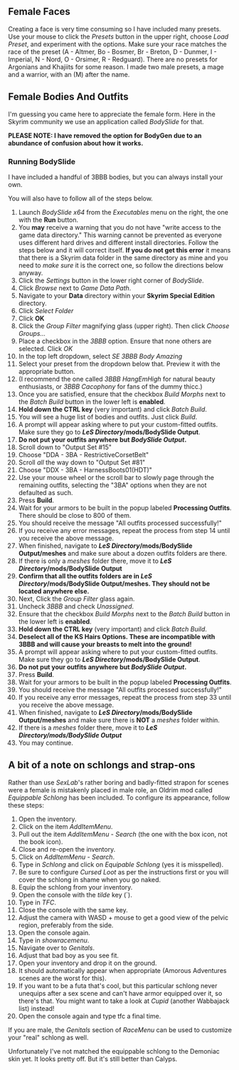 
## Female Faces

Creating a face is very time consuming so I have included many presets. Use your mouse to click the _Presets_ button in the upper right, choose _Load Preset_, and experiment with the options. Make sure your race matches the race of the preset (A - Altmer, Bo - Bosmer, Br - Breton, D - Dunmer, I - Imperial, N - Nord, O - Orsimer, R - Redguard). There are no presets for Argonians and Khajiits for some reason. I made two male presets, a mage and a warrior, with an (M) after the name.

##  Female Bodies And Outfits

I'm guessing you came here to appreciate the female form. Here in the Skyrim community we use an application called _BodySlide_ for that.

**PLEASE NOTE: I have removed the option for BodyGen due to an abundance of confusion about how it works.**

### Running BodySlide

I have included a handful of 3BBB bodies, but you can always install your own.

You will also have to follow all of the steps below.

1. Launch _BodySlide x64_ from the _Executables_ menu on the right, the one with the **Run** button. 
3. You **may** receive a warning that you do not have "write access to the game data directory." This warning cannot be prevented as everyone uses different hard drives and different install directories. Follow the steps below and it will correct itself. **If you do not get this error** it means that there is a Skyrim data folder in the same directory as mine and you need to _make sure_ it is the correct one, so follow the directions below anyway.
4. Click the _Settings_ button in the lower right corner of _BodySlide_.	
5. Click _Browse_ next to _Game Data Path_.	
6. Navigate to your **Data** directory within your **Skyrim Special Edition** directory.
7. Click _Select Folder_
8. Click **OK**
9. Click the _Group Filter_ magnifying glass (upper right). Then click _Choose Groups..._
10. Place a checkbox in the _3BBB_ option. Ensure that none others are selected. Click _OK_
11. In the top left dropdown, select _SE 3BBB Body Amazing_
12. Select your preset from the dropdown below that. Preview it with the appropriate button.
13. (I recommend the one called _3BBB HangEmHigh_ for natural beauty enthusiasts, or _3BBB Cacophony_ for fans of the dummy thicc.)
14. Once you are satisfied, ensure that the checkbox _Build Morphs_ next to the _Batch Build_ button in the lower left is **enabled**.	
15. **Hold down the CTRL key** (very important) and click _Batch Build_. 
16. You will see a huge list of bodies and outfits. Just click _Build_.
17. A prompt will appear asking where to put your custom-fitted outfits. Make sure they go to **_LeS Directory_/mods/BodySlide Output**.
18. **Do not put your outfits anywhere but _BodySlide Output_.**
19. Scroll down to "Output Set #15"
20. Choose "DDA - 3BA - RestrictiveCorsetBelt"
21. Scroll _all_ the way down to "Output Set #81"
22. Choose "DDX - 3BA - HarnessBoots01(HDT)"
23. Use your mouse wheel or the scroll bar to slowly page through the remaining outfits, selecting the "3BA" options when they are not defaulted as such.
24. Press **Build**.
25. Wait for your armors to be built in the popup labeled **Processing Outfits**. There should be close to 800 of them.
26. You should receive the message "All outfits processed successfully!"
27. If you receive any error messages, repeat the process from step 14 until you receive the above message.
28. When finished, navigate to **_LeS Directory_/mods/BodySlide Output/meshes** and make sure about a dozen outfits folders are there.
29. If there is only a _meshes_ folder there, move it to **_LeS Directory_/mods/BodySlide Output**
30. **Confirm that all the outfits folders are in _LeS Directory_/mods/BodySlide Output/meshes. They should not be located anywhere else.**
31. Next, Click the _Group Filter_ glass again.
32. Uncheck _3BBB_ and check _Unassigned_.
33. Ensure that the checkbox _Build Morphs_ next to the _Batch Build_ button in the lower left is **enabled**.
34. **Hold down the CTRL key** (very important) and click _Batch Build_. 	
35. **Deselect all of the KS Hairs Options. These are incompatible with 3BBB and will cause your breasts to melt into the ground!**
36. A prompt will appear asking where to put your custom-fitted outfits. Make sure they go to **_LeS Directory_/mods/BodySlide Output**.
37. **Do not put your outfits anywhere but _BodySlide Output_.**
38. Press **Build**.
39. Wait for your armors to be built in the popup labeled **Processing Outfits**.
40. You should receive the message "All outfits processed successfully!"
41. If you receive any error messages, repeat the process from step 33 until you receive the above message.
42. When finished, navigate to **_LeS Directory_/mods/BodySlide Output/meshes** and make sure there is **NOT** a _meshes_ folder within.
43. If there is a _meshes_ folder there, move it to **_LeS Directory/mods/BodySlide Output_**
44. You may continue.

## A bit of a note on schlongs and strap-ons

Rather than use _SexLab_'s rather boring and badly-fitted strapon for scenes were a female is mistakenly placed in male role, an Oldrim mod called _Equippable Schlong_ has been included. To configure its appearance, follow these steps:

1. Open the inventory.
4. Click on the item _AddItemMenu_.
5. Pull out the item _AddItemMenu - Search_ (the one with the box icon, not the book icon).
6. Close and re-open the inventory.
7. Click on _AddItemMenu - Search_.
8. Type in _Schlong_ and click on _Equipable Schlong_ (yes it is misspelled).
9. Be sure to configure _Cursed Loot_ as per the instructions first or you will cover the schlong in shame when you go naked.
10. Equip the schlong from your inventory.
11. Open the console with the _tilde_ key (`).
12. Type in _TFC_.
13. Close the console with the same key.
14. Adjust the camera with WASD + mouse to get a good view of the pelvic region, preferably from the side.
15. Open the console again.
16. Type in _showracemenu_.
17. Navigate over to _Genitals_.
18. Adjust that bad boy as you see fit.
19. Open your inventory and drop it on the ground.
20. It should automatically appear when appropriate (Amorous Adventures scenes are the worst for this).
21. If you want to be a futa that's cool, but this particular schlong never unequips after a sex scene and can't have armor equipped over it, so there's that. You might want to take a look at _Cupid_ (another Wabbajack list) instead!
24. Open the console again and type tfc a final time.

If you are male, the _Genitals_ section of _RaceMenu_ can be used to customize your "real" schlong as well.

Unfortunately I've not matched the equippable schlong to the Demoniac skin yet. It looks pretty off. But it's still better than Calyps.
